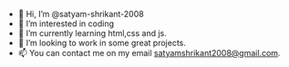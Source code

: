 - 👋 Hi, I’m @satyam-shrikant-2008
- 👀 I’m interested in coding
- 🌱 I’m currently learning html,css and js.
- 💞️ I’m looking to work in some great projects.
- 📫 You can contact me on my email satyamshrikant2008@gmail.com. 

<!---
satyam-shrikant-2008/satyam-shrikant-2008 is a ✨ special ✨ repository because its `README.md` (this file) appears on your GitHub profile.
You can click the Preview link to take a look at your changes.
--->
